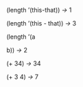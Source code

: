  

(length ’(this-that)) *→* 1 

(length ’(this - that)) *→* 3 

(length ’(a 

b)) *→* 2 

(+ 34) *→* 34 

(+ 3 4) *→* 7  



